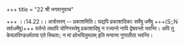 +++
title = "22 श्री भगवानुवाच"

+++
।।14.22।। अत्रोत्तरम् -- प्रकाशमिति। यद्यपि प्रकाशादिकाः सर्वेषु धर्मेषु
+++(S;;N सर्वधर्मेषु)+++ वर्तन्ते तथापि योगिनस्तेषु प्रकाशादिषु न रज्यन्ते
नापि द्वेषवन्तो भवन्ति। अपि तु केवलपिण्डधर्मतया एते स्थिताः; न मां
क्षोभयितुमलम् इति मन्वाना गुणातीता भवन्ति।
